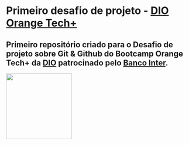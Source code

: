 # Primeiro desafio de projeto - [DIO Orange Tech+](https://www.dio.me/bootcamp/orange-tech?ref=CG)
## Primeiro repositório criado para o Desafio de projeto sobre Git & Github do Bootcamp Orange Tech+ da [DIO](https://www.dio.me/) patrocinado pelo [Banco Inter](https://www.bancointer.com.br/).
<img src="https://hermes.digitalinnovation.one/tracks/59417914-c4ce-4bf8-b802-f1c1985a07fa.png" width="180" height="180">








